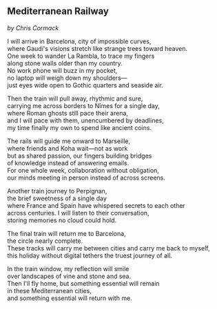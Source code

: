 ## Mediterranean Railway
*by Chris Cormack*

I will arrive in Barcelona, city of impossible curves,\
where Gaudí's visions stretch like strange trees toward heaven.\
One week to wander La Rambla, to trace my fingers\
along stone walls older than my country.\
No work phone will buzz in my pocket,\
no laptop will weigh down my shoulders—\
just eyes wide open to Gothic quarters and seaside air.

Then the train will pull away, rhythmic and sure,\
carrying me across borders to Nîmes for a single day,\
where Roman ghosts still pace their arena,\
and I will pace with them, unencumbered by deadlines,\
my time finally my own to spend like ancient coins.

The rails will guide me onward to Marseille,\
where friends and Koha wait—not as work\
but as shared passion, our fingers building bridges\
of knowledge instead of answering emails.\
For one whole week, collaboration without obligation,\
our minds meeting in person instead of across screens.

Another train journey to Perpignan,\
the brief sweetness of a single day\
where France and Spain have whispered secrets to each other\
across centuries. I will listen to their conversation,\
storing memories no cloud could hold.

The final train will return me to Barcelona,\
the circle nearly complete.\
These tracks will carry me between cities
and carry me back to myself,\
this holiday without digital tethers
the truest journey of all.

In the train window, my reflection will smile\
over landscapes of vine and stone and sea.\
Then I'll fly home, but something essential will remain\
in these Mediterranean cities,\
and something essential will return with me.